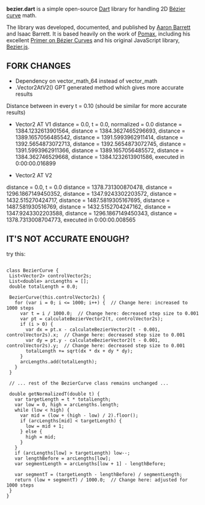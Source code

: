 **bezier.dart** is a simple open-source [Dart](https://www.dartlang.org/) library for handling 2D [Bézier curve](https://en.wikipedia.org/wiki/B%C3%A9zier_curve) math.

The library was developed, documented, and published by [Aaron Barrett](https://www.aaronbarrett.com) and Isaac Barrett.  It is based heavily on the work of [Pomax](https://pomax.github.io/), including his excellent [Primer on Bézier Curves](https://pomax.github.io/bezierinfo/) and his original JavaScript library, [Bezier.js](https://pomax.github.io/bezierjs/).


## FORK CHANGES
- Dependency on vector_math_64 instead of vector_math
- .Vector2AtV2() GPT generated method which gives more accurate results

Distance between in every t = 0.10 (should be similar for more accurate results)

  - Vector2 AT V1
 distance = 0.0, t = 0.0, normalized = 0.0
 distance = 1384.1232613901564,
 distance = 1384.3627465296693,
 distance = 1389.1657056485542,
 distance = 1391.5993962911414,
 distance = 1392.5654873072713,
 distance = 1392.5654873072745,
 distance = 1391.5993962911366,
 distance = 1389.1657056485572,
 distance = 1384.362746529668,
 distance = 1384.1232613901586,
 executed in 0:00:00.016899

- Vector2 AT V2

 distance = 0.0, t = 0.0
 distance = 1378.731300870478,
 distance = 1296.1867149450352,
 distance = 1347.9243302203572,
 distance = 1432.515270424717,
 distance = 1487.5819305167695,
 distance = 1487.581930516769,
 distance = 1432.5152704247162,
 distance = 1347.9243302203588,
 distance = 1296.1867149450343,
 distance = 1378.7313008704773,
 executed in 0:00:00.008565


 ## IT'S NOT ACCURATE ENOUGH?

 try this:
 ```

class BezierCurve {
  List<Vector2> controlVector2s;
  List<double> arcLengths = [];
  double totalLength = 0.0;

  BezierCurve(this.controlVector2s) {
    for (var i = 0; i <= 1000; i++) {  // Change here: increased to 1000 steps
      var t = i / 1000.0;  // Change here: decreased step size to 0.001
      var pt = calculateBezierVector2(t, controlVector2s);
      if (i > 0) {
        var dx = pt.x - calculateBezierVector2(t - 0.001, controlVector2s).x;  // Change here: decreased step size to 0.001
        var dy = pt.y - calculateBezierVector2(t - 0.001, controlVector2s).y;  // Change here: decreased step size to 0.001
        totalLength += sqrt(dx * dx + dy * dy);
      }
      arcLengths.add(totalLength);
    }
  }

  // ... rest of the BezierCurve class remains unchanged ...

  double getNormalizedT(double t) {
    var targetLength = t * totalLength;
    var low = 0, high = arcLengths.length;
    while (low < high) {
      var mid = (low + (high - low) / 2).floor();
      if (arcLengths[mid] < targetLength) {
        low = mid + 1;
      } else {
        high = mid;
      }
    }
    if (arcLengths[low] > targetLength) low--;
    var lengthBefore = arcLengths[low];
    var segmentLength = arcLengths[low + 1] - lengthBefore;

    var segmentT = (targetLength - lengthBefore) / segmentLength;
    return (low + segmentT) / 1000.0;  // Change here: adjusted for 1000 steps
  }
}

 ```